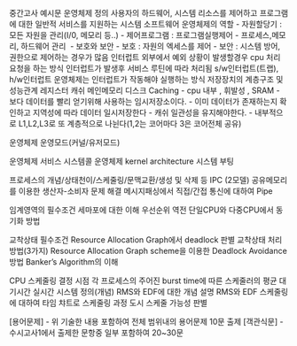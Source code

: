 중간고사 예시문
운영체제 정의
	사용자의 하드웨어, 시스템 리소스를 제어하고 프로그램에 대한 일반적 서비스를 지원하는 시스템 소프트웨어
운영체제의 역할
	- 자원할당기 : 모든 자원을 관리(I/0, 메모리 등..)
	- 제어프로그램 : 프로그램실행제어
	- 프로세스,메모리, 하드웨어 관리 
	- 보호와 보안
	    - 보호 : 자원의 엑세스를 제어
	    - 보안 : 시스템 방어, 권한으로 제어하는 경우가 많음
인터럽트
	외부에서 예외 상황이 발생할경우 cpu 처리 요청을 하는 방식
	인터럽트가 발생후 서비스 루틴에 따라 처리됨
	s/w인터럽트(트랩), h/w인터럽트
	운영체제는 인터럽트가 작동해야 실행하는 방식
저장장치의 계층구조 및 성능관계
	레지스터 캐쉬 메인메모리 디스크
Caching
	- cpu 내부 , 휘발성 , SRAM
	- 보다 데이터를 빨리 얻기위해 사용하는 임시저장소이다.
	- 이미 데이터가 존재하는지 확인하고 지역성에 따라 데이터 일시저장한다
	- 캐쉬 일관성을 유지해야한다.
	- 내부적으로 L1,L2,L3로 또 계층적으로 나뉜다(1,2는 코어마다 3은 코어전체 공유)

운영체제 운영모드(커널/유저모드)

운영체제 서비스 
시스템콜
운영체제 kernel architecture 
시스템 부팅

프로세스의 개념/상태천이/스케줄링/문맥교환/생성 및 삭제 등 
IPC (2모델)
공유메모리를 이용한 생산자-소비자 문제 해결
메시지패싱에서 직접/간접 통신에 대하여
Pipe

임계영역의 필수조건
세마포에 대한 이해
우선순위 역전
단일CPU와 다중CPU에서 동기화 방법

교착상태 필수조건
Resource Allocation Graph에서 deadlock 판별
교착상태 처리 방법(3가지)
Resource Allocation Graph scheme을 이용한 Deadlock Avoidance 방법 Banker’s Algorithm의 이해

CPU 스케줄링 결정 시점
각 프로세스의 주어진 burst time에 따른 스케줄러의 평균 대기시간
실시간 시스템 정의(개념)
RMS와 EDF에 대한 개념 설명
RMS와 EDF 스케줄링에 대하여 타임 챠트로 스케줄링 과정 도시 스케줄 가능성 판별


[용어문제] - 위 기술한 내용 포함하여 전체 범위내의 용어문제 10문 출제 [객관식문] - 수시고사1에서 출제한 문항중 일부 포함하여 20~30문
